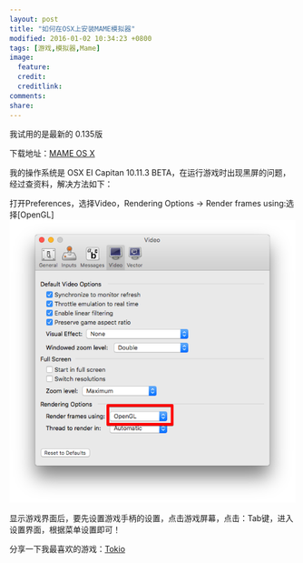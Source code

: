 ```yaml
---
layout: post
title: "如何在OSX上安装MAME模拟器"
modified: 2016-01-02 10:34:23 +0800
tags: [游戏,模拟器,Mame]
image:
  feature: 
  credit: 
  creditlink: 
comments: 
share: 
---
```


我试用的是最新的 0.135版

下载地址：[MAME OS X](http://mameosx.sourceforge.net/)

我的操作系统是 OSX EI Capitan 10.11.3 BETA，在运行游戏时出现黑屏的问题，经过查资料，解决方法如下：

打开Preferences，选择Video，Rendering Options -> Render frames using:选择[OpenGL]
![设置](/upload/images/mame_blackscreen.png)

显示游戏界面后，要先设置游戏手柄的设置，点击游戏屏幕，点击：Tab键，进入设置界面，根据菜单设置即可！

分享一下我最喜欢的游戏：[Tokio](/upload/download/tokiob.zip)
